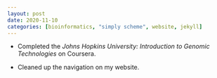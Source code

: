 ```yaml
---
layout: post
date: 2020-11-10
categories: [bioinformatics, "simply scheme", website, jekyll]
---
```


- Completed the *Johns Hopkins University: Introduction to Genomic
  Technologies* on Coursera.

- Cleaned up the navigation on my website.